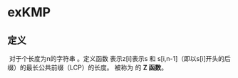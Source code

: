 # exKMP

##  定义

​	对于个长度为n的字符串 。定义函数 表示z[i]表示s 和 s[i,n-1]（即以s[i]开头的后缀）的最长公共前缀（LCP）的长度。 被称为 的 **Z 函数**。

